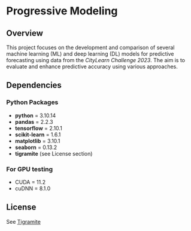 # Progressive Modeling
## Overview
This project focuses on the development and comparison of several machine learning (ML) and deep learning (DL) models for predictive forecasting using data from the *CityLearn Challenge 2023*. The aim is to evaluate and enhance predictive accuracy using various approaches.
## Dependencies
### Python Packages
- **python** = 3.10.14
- **pandas** = 2.2.3
- **tensorflow** = 2.10.1
- **scikit-learn** = 1.6.1
- **matplotlib** = 3.10.1
- **seaborn** = 0.13.2
- **tigramite** (see License section)
### For GPU testing
- CUDA = 11.2
- cuDNN = 8.1.0
## License
See [Tigramite](https://github.com/jakobrunge/tigramite?tab=readme-ov-file#tigramite--causal-inference-for-time-series-datasets)